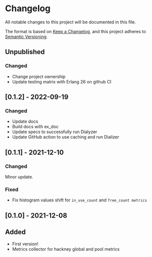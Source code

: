 # Changelog
All notable changes to this project will be documented in this file.

The format is based on [Keep a Changelog](https://keepachangelog.com/en/1.0.0/),
and this project adheres to [Semantic Versioning](https://semver.org/spec/v2.0.0.html).

## Unpublished
### Changed
- Change project ownership
- Update testing matrix with Erlang 26 on github CI

## [0.1.2] - 2022-09-19
### Changed
- Update docs
- Build docs with ex_doc
- Update specs to successfully run Dialyzer
- Update GitHub action to use caching and run Dializer

## [0.1.1] - 2021-12-10

### Changed
Minor update.

### Fixed
- Fix histogram values shift for `in_use_count` and `free_count metrics`

## [0.1.0] - 2021-12-08

## Added
- First version!
- Metrics collector for hackney global and pool metrics
